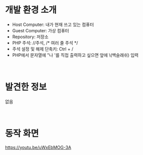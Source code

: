 # 개발 환경 소개
- Host Computer: 내가 현재 쓰고 있는 컴퓨터
- Guest Computer: 가상 컴퓨터
- Repository: 저장소
- PHP 주석: //주석, /* 여러 줄 주석 */ 
- 주석 설정 및 해제 단축키: Ctrl + /
- PHP에서 문자열에 "나 '를 직접 출력하고 싶으면 앞에 \\(백슬래쉬) 입력

　
　
 　
# 발견한 정보
없음

　
　
 
# 동작 화면
https://youtu.be/uWxEbMOG-3A
